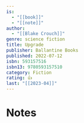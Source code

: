 ```yaml
---
is:
  - "[[book]]"
  - "[[note]]"
author:
  - "[[Blake Crouch]]"
genre: science fiction
title: Upgrade
publisher: Ballantine Books
published: 2022-07-12
isbn: 593157516
isbn13: 9780593157510
category: Fiction
rating: 👍
last: "[[2023-04]]"
---
```

# Notes
